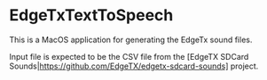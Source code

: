 # EdgeTxTextToSpeech
This is a MacOS application for generating the EdgeTx sound files.

Input file is expected to be the CSV file from the [EdgeTX SDCard Sounds|https://github.com/EdgeTX/edgetx-sdcard-sounds] project.
